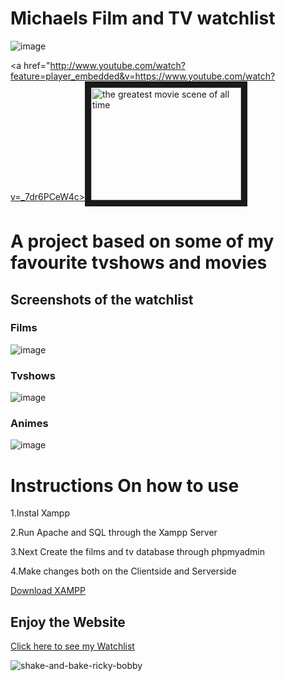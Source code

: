 # Michaels Film and TV watchlist
![image](https://user-images.githubusercontent.com/92158849/159126571-586f6fe4-8735-4127-a0fc-56f9af2eb818.png)

<a href="http://www.youtube.com/watch?feature=player_embedded&v=https://www.youtube.com/watch?v=_7dr6PCeW4c><img src="https://www.youtube.com/watch?v=_7dr6PCeW4c" 
alt="the greatest movie scene of all time" width="240" height="180" border="10" /></a>

# A project based on some of my favourite tvshows and movies
## Screenshots of the watchlist
### Films
![image](https://user-images.githubusercontent.com/92158849/159341609-7b3b0695-a39c-4f9d-9daf-95760b3e125a.png)
### Tvshows
![image](https://user-images.githubusercontent.com/92158849/159341703-469367e8-f677-4b7e-af42-5723a0be9961.png)

### Animes
![image](https://user-images.githubusercontent.com/92158849/159341760-aea7208c-b701-49f8-a743-9890f0a275b8.png)


# Instructions On how to use
<p>1.Instal Xampp</p>
<p>2.Run Apache and SQL through the Xampp Server</p>
<p>3.Next Create the films and tv database through phpmyadmin</p>
<p>4.Make changes both on the Clientside and Serverside</p>
 
 
 [Download XAMPP](https://www.apachefriends.org/index.html)
  
 
 
 ## Enjoy the Website
 [Click here to see my Watchlist](https://mysql06.comp.dkit.ie/D00240861/Films/index.php)
 
 ![shake-and-bake-ricky-bobby](https://user-images.githubusercontent.com/92158849/159341385-9904389c-ab90-4457-977c-fbff50b99984.gif)
 
 
 

